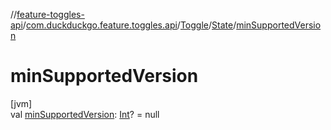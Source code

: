 //[feature-toggles-api](../../../../index.md)/[com.duckduckgo.feature.toggles.api](../../index.md)/[Toggle](../index.md)/[State](index.md)/[minSupportedVersion](min-supported-version.md)

# minSupportedVersion

[jvm]\
val [minSupportedVersion](min-supported-version.md): [Int](https://kotlinlang.org/api/latest/jvm/stdlib/kotlin/-int/index.html)? = null
